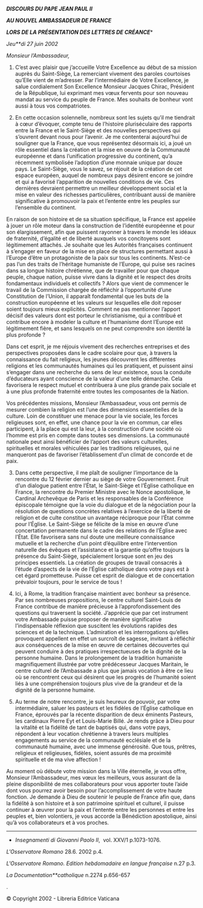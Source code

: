 ***DISCOURS DU PAPE JEAN PAUL II***

***AU NOUVEL AMBASSADEUR DE FRANCE***

***LORS DE LA PRÉSENTATION DES LETTRES DE CRÉANCE****

*Jeu**di 27 juin 2002*

*Monsieur l’Ambassadeur,*

1. C’est avec plaisir que j’accueille Votre Excellence au début de sa mission auprès du Saint-Siège, La remerciant vivement des paroles courtoises qu’Elle vient de m’adresser. Par l’intermédiaire de Votre Excellence, je salue cordialement Son Excellence Monsieur Jacques Chirac, Président de la République, lui exprimant mes vœux fervents pour son nouveau mandat au service du peuple de France. Mes souhaits de bonheur vont aussi à tous vos compatriotes.

2. En cette occasion solennelle, nombreux sont les sujets qu’il me tiendrait à cœur d’évoquer, compte tenu de l’histoire pluriséculaire des rapports entre la France et le Saint-Siège et des nouvelles perspectives qui s’ouvrent devant nous pour l’avenir. Je me contenterai aujourd’hui de souligner que la France, que vous représentez désormais ici, a joué un rôle essentiel dans la création et la mise en oeuvre de la Communauté européenne et dans l’unification progressive du continent, qu’a récemment symbolisée l’adoption d’une monnaie unique par douze pays. Le Saint-Siège, vous le savez, se réjouit de la création de cet espace européen, auquel de nombreux pays désirent encore se joindre et qui a favorisé l’apparition de nouvelles conditions de vie. Ces dernières devraient permettre un meilleur développement social et la mise en valeur des richesses particulières, contribuant aussi de manière significative à promouvoir la paix et l’entente entre les peuples sur l’ensemble du continent.

En raison de son histoire et de sa situation spécifique, la France est appelée à jouer un rôle moteur dans la construction de l’identité européenne et pour son élargissement, afin que puissent rayonner à travers le monde les idéaux de fraternité, d’égalité et de liberté auxquels vos concitoyens sont légitimement attachés. Je souhaite que les Autorités françaises continuent à s’engager en faveur de la mise en place de structures permettant aussi à l’Europe d’être un protagoniste de la paix sur tous les continents. N’est-ce pas l’un des traits de l’héritage humaniste de l’Europe, qui puise ses racines dans sa longue histoire chrétienne, que de travailler pour que chaque peuple, chaque nation, puisse vivre dans la dignité et le respect des droits fondamentaux individuels et collectifs ? Alors que vient de commencer le travail de la Commission chargée de réfléchir à l’opportunité d’une Constitution de l’Union, il apparaît fondamental que les buts de la construction européenne et les valeurs sur lesquelles elle doit reposer soient toujours mieux explicités. Comment ne pas mentionner l’apport décisif des valeurs dont est porteur le christianisme, qui a contribué et contribue encore à modeler la culture et l’humanisme dont l’Europe est légitimement fière, et sans lesquels on ne peut comprendre son identité la plus profonde ?

Dans cet esprit, je me réjouis vivement des recherches entreprises et des perspectives proposées dans le cadre scolaire pour que, à travers la connaissance du fait religieux, les jeunes découvrent les différentes religions et les communautés humaines qui les pratiquent, et puissent ainsi s’engager dans une recherche du sens de leur existence, sous la conduite d’éducateurs ayant conscience de la valeur d’une telle démarche. Cela favorisera le respect mutuel et contribuera à une plus grande paix sociale et à une plus profonde fraternité entre toutes les composantes de la Nation.

Vos précédentes missions, Monsieur l’Ambassadeur, vous ont permis de mesurer combien la religion est l’une des dimensions essentielles de la culture. Loin de constituer une menace pour la vie sociale, les forces religieuses sont, en effet, une chance pour la vie en commun, car elles participent, à la place qui est la leur, à la construction d’une société où l’homme est pris en compte dans toutes ses dimensions. La communauté nationale peut ainsi bénéficier de l’apport des valeurs culturelles, spirituelles et morales véhiculées par les traditions religieuses, qui ne manqueront pas de favoriser l’établissement d’un climat de concorde et de paix.

3. Dans cette perspective, il me plaît de souligner l’importance de la rencontre du 12 février dernier au siège de votre Gouvernement. Fruit d’un dialogue patient entre l’État, le Saint-Siège et l’Église catholique en France, la rencontre du Premier Ministre avec le Nonce apostolique, le Cardinal Archevêque de Paris et les responsables de la Conférence épiscopale témoigne que la voie du dialogue et de la négociation pour la résolution de questions concrètes relatives à l’exercice de la liberté de religion et de culte constitue un avantage réciproque pour l’État comme pour l’Église. Le Saint-Siège se félicite de la mise en œuvre d’une concertation permanente dans le cadre des relations de l’Église avec l’État. Elle favorisera sans nul doute une meilleure connaissance mutuelle et la recherche d’un point d’équilibre entre l’intervention naturelle des évêques et l’assistance et la garantie qu’offre toujours la présence du Saint-Siège, spécialement lorsque sont en jeu des principes essentiels. La création de groupes de travail consacrés à l’étude d’aspects de la vie de l’Église catholique dans votre pays est à cet égard prometteuse. Puisse cet esprit de dialogue et de concertation prévaloir toujours, pour le service de tous !

4. Ici, à Rome, la tradition française maintient avec bonheur sa présence. Par ses nombreuses propositions, le centre culturel Saint-Louis de France contribue de manière précieuse à l’approfondissement des questions qui traversent la société. J’apprécie que par cet instrument votre Ambassade puisse proposer de manière significative l’indispensable réflexion que suscitent les évolutions rapides des sciences et de la technique. L’admiration et les interrogations qu’elles provoquent appellent en effet un surcroît de sagesse, invitant à réfléchir aux conséquences de la mise en œuvre de certaines découvertes qui peuvent conduire à des pratiques irrespectueuses de la dignité de la personne humaine. Dans le prolongement de la tradition humaniste magnifiquement illustrée par votre prédécesseur Jacques Maritain, le centre culturel de l’Ambassade a plus que jamais vocation à être ce lieu où se rencontrent ceux qui désirent que les progrès de l’humanité soient liés à une compréhension toujours plus vive de la grandeur et de la dignité de la personne humaine.

5. Au terme de notre rencontre, je suis heureux de pouvoir, par votre intermédiaire, saluer les pasteurs et les fidèles de l’Église catholique en France, éprouvés par la récente disparition de deux éminents Pasteurs, les cardinaux Pierre Eyt et Louis-Marie Billé. Je rends grâce à Dieu pour la vitalité et la fidélité de tant de baptisés qui, dans votre pays, répondent à leur vocation chrétienne à travers leurs multiples engagements au service de la communauté ecclésiale et de la communauté humaine, avec une immense générosité. Que tous, prêtres, religieux et religieuses, fidèles, soient assurés de ma proximité spirituelle et de ma vive affection !

Au moment où débute votre mission dans la Ville éternelle, je vous offre, Monsieur l’Ambassadeur, mes vœux les meilleurs, vous assurant de la pleine disponibilité de mes collaborateurs pour vous apporter toute l’aide dont vous pourrez avoir besoin pour l’accomplissement de votre haute fonction. Je demande à Dieu de soutenir le peuple de France afin que, dans la fidélité à son histoire et à son patrimoine spirituel et culturel, il puisse continuer à œuvrer pour la paix et l’entente entre les personnes et entre les peuples et, bien volontiers, je vous accorde la Bénédiction apostolique, ainsi qu’à vos collaborateurs et à vos proches.

* * *

* *Insegnamenti di Giovanni Paolo II*,  vol. XXV/1 p.1073-1076.

*L'Osservatore Romano* 28.6. 2002 p.4.

*L'Osservatore Romano. Edition hebdomadaire en langue française* n.27 p.3.

*La Documentation**catholique* n.2274 p.656-657

.

© Copyright 2002 - Libreria Editrice Vaticana